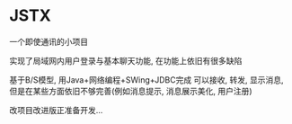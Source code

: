 # JSTX
一个即使通讯的小项目

实现了局域网内用户登录与基本聊天功能, 在功能上依旧有很多缺陷

基于B/S模型, 用Java+网络编程+SWing+JDBC完成 可以接收, 转发, 显示消息, 但是在某些方面依旧不够完善(例如消息提示, 消息展示美化, 用户注册)

改项目改进版正准备开发...
